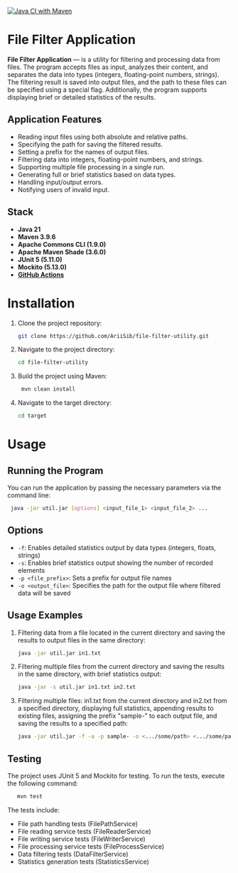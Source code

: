 ﻿[![Java CI with Maven](https://github.com/AriiSib/file-filter-utility/actions/workflows/ci.yml/badge.svg)](https://github.com/AriiSib/file-filter-utility/actions/workflows/ci.yml)

# File Filter Application

**File Filter Application** — is a utility for filtering and processing data from files.
The program accepts files as input, analyzes their content,
and separates the data into types (integers, floating-point numbers, strings).
The filtering result is saved into output files,
and the path to these files can be specified using a special flag. Additionally,
the program supports displaying brief or detailed statistics of the results.

## Application Features

- Reading input files using both absolute and relative paths.
- Specifying the path for saving the filtered results.
- Setting a prefix for the names of output files.
- Filtering data into integers, floating-point numbers, and strings.
- Supporting multiple file processing in a single run.
- Generating full or brief statistics based on data types.
- Handling input/output errors.
- Notifying users of invalid input.

## Stack

- **Java 21**
- **Maven 3.9.6**
- **Apache Commons CLI (1.9.0)**
- **Apache Maven Shade (3.6.0)**
- **JUnit 5 (5.11.0)**
- **Mockito (5.13.0)**
- **[GitHub Actions](https://github.com/AriiSib/file-filter-utility/actions)**

# Installation

1. Clone the project repository:
   ```bash
   git clone https://github.com/AriiSib/file-filter-utility.git
   ```

2. Navigate to the project directory:
   ```bash
   cd file-filter-utility
   ```

3. Build the project using Maven:
   ```bash
    mvn clean install
   ```

4. Navigate to the target directory:
   ```bash
   cd target
   ```

# Usage

## Running the Program

You can run the application by passing the necessary parameters via the command line:

   ```bash
    java -jar util.jar [options] <input_file_1> <input_file_2> ...
   ```

## Options

- ```-f```: Enables detailed statistics output by data types (integers, floats, strings)
- ```-s```: Enables brief statistics output showing the number of recorded elements
- ```-p <file_prefix>```: Sets a prefix for output file names
- ````-o <output_file>````: Specifies the path for the output file where filtered data will be saved

## Usage Examples

1. Filtering data from a file located in the current directory and saving the results to output files in the same
   directory:
    ```bash
   java -jar util.jar in1.txt
    ```

2. Filtering multiple files from the current directory and saving the results in the same directory, with brief
   statistics output:
    ```bash
   java -jar -s util.jar in1.txt in2.txt
    ```

3. Filtering multiple files: in1.txt from the current directory and in2.txt from a specified directory,
   displaying full statistics, appending results to existing files, assigning the prefix "sample-" to each output file,
   and saving the results to a specified path:
    ```bash
   java -jar util.jar -f -a -p sample- -o <.../some/path> <.../some/path/in2.txt> in1.txt
    ```

## Testing

The project uses JUnit 5 and Mockito for testing. To run the tests, execute the following command:

```bash
   mvn test
```

The tests include:

- File path handling tests (FilePathService)
- File reading service tests (FileReaderService)
- File writing service tests (FileWriterService)
- File processing service tests (FileProcessService)
- Data filtering tests (DataFilterService)
- Statistics generation tests (StatisticsService)
